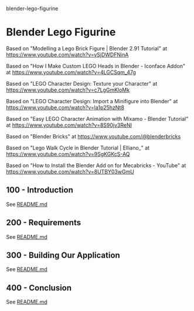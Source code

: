 blender-lego-figurine
# Blender Lego Figurine

Based on "Modelling a Lego Brick Figure | Blender 2.91 Tutorial" at https://www.youtube.com/watch?v=ySjDWDFNinA

Based on "How I Make Custom LEGO Heads in Blender - Iconface Addon" at https://www.youtube.com/watch?v=4LGCSqm_47g

Based on "LEGO Character Design: Texture your Character" at https://www.youtube.com/watch?v=c7LgGmKloMk

Based on "LEGO Character Design: Import a Minifigure into Blender" at https://www.youtube.com/watch?v=la1p25hzNt8

Based on "Easy LEGO Character Animation with Mixamo - Blender Tutorial" at https://www.youtube.com/watch?v=8S90jv3ReNI

Based on "Blender Bricks" at https://www.youtube.com/@blenderbricks

Based on "Lego Walk Cycle in Blender Tutorial | Elliano_" at https://www.youtube.com/watch?v=9SgKGKcS-AQ

Based on "How to Install the Blender Add on for Mecabricks - YouTube" at https://www.youtube.com/watch?v=8UTBY03wGmU

## 100 - Introduction

See [README.md](./100/README.md)

## 200 - Requirements

See [README.md](./200/README.md)

## 300 - Building Our Application

See [README.md](./300/README.md)

## 400 - Conclusion

See [README.md](./400/README.md)
